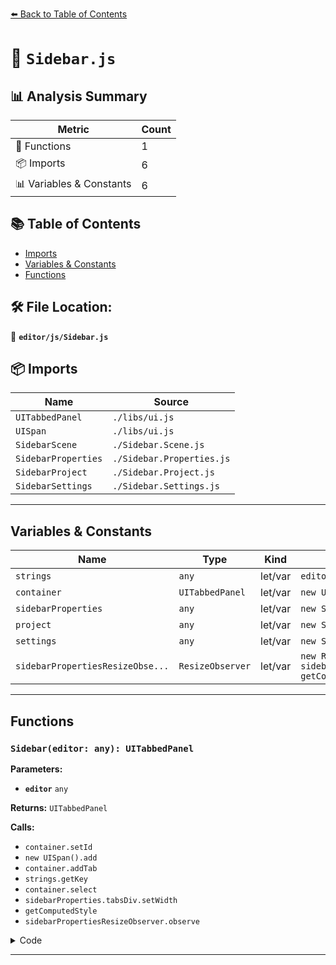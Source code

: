 [⬅️ Back to Table of Contents](../../index.md)

# 📄 `Sidebar.js`

## 📊 Analysis Summary

| Metric | Count |
|--------|-------|
| 🔧 Functions | 1 |
| 📦 Imports | 6 |
| 📊 Variables & Constants | 6 |

## 📚 Table of Contents

- [Imports](#imports)
- [Variables & Constants](#variables-constants)
- [Functions](#functions)

## 🛠️ File Location:
📂 **`editor/js/Sidebar.js`**

## 📦 Imports

| Name | Source |
|------|--------|
| `UITabbedPanel` | `./libs/ui.js` |
| `UISpan` | `./libs/ui.js` |
| `SidebarScene` | `./Sidebar.Scene.js` |
| `SidebarProperties` | `./Sidebar.Properties.js` |
| `SidebarProject` | `./Sidebar.Project.js` |
| `SidebarSettings` | `./Sidebar.Settings.js` |


---

## Variables & Constants

| Name | Type | Kind | Value | Exported |
|------|------|------|-------|----------|
| `strings` | `any` | let/var | `editor.strings` | ✗ |
| `container` | `UITabbedPanel` | let/var | `new UITabbedPanel()` | ✗ |
| `sidebarProperties` | `any` | let/var | `new SidebarProperties( editor )` | ✗ |
| `project` | `any` | let/var | `new SidebarProject( editor )` | ✗ |
| `settings` | `any` | let/var | `new SidebarSettings( editor )` | ✗ |
| `sidebarPropertiesResizeObse...` | `ResizeObserver` | let/var | `new ResizeObserver( function () { sidebarProperties.tabsDiv.setWidth( getComp...` | ✗ |


---

## Functions

### `Sidebar(editor: any): UITabbedPanel`

**Parameters:**

- **`editor`** `any`

**Returns:** `UITabbedPanel`

**Calls:**

- `container.setId`
- `new UISpan().add`
- `container.addTab`
- `strings.getKey`
- `container.select`
- `sidebarProperties.tabsDiv.setWidth`
- `getComputedStyle`
- `sidebarPropertiesResizeObserver.observe`

<details><summary>Code</summary>

```typescript
function Sidebar( editor ) {

	const strings = editor.strings;

	const container = new UITabbedPanel();
	container.setId( 'sidebar' );

	const sidebarProperties = new SidebarProperties( editor );

	const scene = new UISpan().add(
		new SidebarScene( editor ),
		sidebarProperties
	);
	const project = new SidebarProject( editor );
	const settings = new SidebarSettings( editor );

	container.addTab( 'scene', strings.getKey( 'sidebar/scene' ), scene );
	container.addTab( 'project', strings.getKey( 'sidebar/project' ), project );
	container.addTab( 'settings', strings.getKey( 'sidebar/settings' ), settings );
	container.select( 'scene' );

	const sidebarPropertiesResizeObserver = new ResizeObserver( function () {

		sidebarProperties.tabsDiv.setWidth( getComputedStyle( container.dom ).width );

	} );

	sidebarPropertiesResizeObserver.observe( container.tabsDiv.dom );

	return container;

}
```
</details>


---